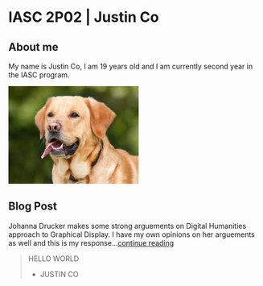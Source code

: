 # IASC 2P02 | Justin Co

## About me

My name is Justin Co, I am 19 years old and I am currently second year in the IASC program.

![](Images/dog.jpg)

## Blog Post
Johanna Drucker makes some strong arguements on Digital Humanities approach to Graphical Display.
I have my own opinions on her arguements as well and this is my response...[continue reading](blog)

> HELLO WORLD
> - JUSTIN CO
